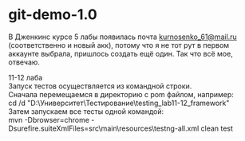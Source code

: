 # git-demo-1.0
В Дженкинс курсе 5 лабы появилась почта kurnosenko_61@mail.ru (соответственно и новый акк), потому что я не тот рут в первом аккаунте выбрала, пришлось создать ещё один. Так что всё мое, отвечаю.

11-12 лаба  
Запуск тестов осуществляется из командной строки.   
Сначала перемещаемся в директорию с pom файлом, например:  
cd /d "D:\Университет\Тестирование\testing_lab11-12_framework"  
Затем запускаем все тесты одной командой:  
mvn -Dbrowser=chrome -Dsurefire.suiteXmlFiles=src\main\resources\testng-all.xml clean test
